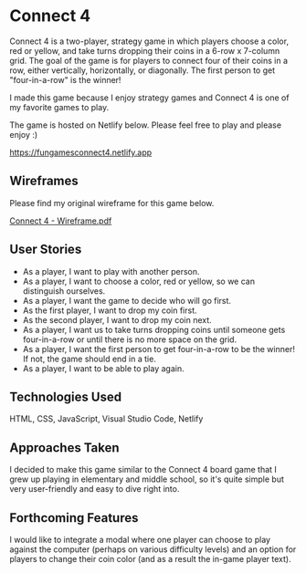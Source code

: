 # Connect 4
Connect 4 is a two-player, strategy game in which players choose a color, red or yellow, and take turns dropping their coins in a 6-row x 7-column grid. The goal of the game is for players to connect four of their coins in a row, either vertically, horizontally, or diagonally. The first person to get "four-in-a-row" is the winner!

I made this game because I enjoy strategy games and Connect 4 is one of my favorite games to play.

The game is hosted on Netlify below. Please feel free to play and please enjoy :)

https://fungamesconnect4.netlify.app

## Wireframes
Please find my original wireframe for this game below.

[Connect 4 - Wireframe.pdf](https://github.com/Tracy-To/Connect-4/files/14544698/Connect.4.-.Wireframe.pdf)

## User Stories
- As a player, I want to play with another person.
- As a player, I want to choose a color, red or yellow, so we can distinguish ourselves.
- As a player, I want the game to decide who will go first.
- As the first player, I want to drop my coin first.
- As the second player, I want to drop my coin next.
- As a player, I want us to take turns dropping coins until someone gets four-in-a-row or until there is no more space on the grid.
- As a player, I want the first person to get four-in-a-row to be the winner! If not, the game should end in a tie.
- As a player, I want to be able to play again.

## Technologies Used
HTML, CSS, JavaScript, Visual Studio Code, Netlify

## Approaches Taken
I decided to make this game similar to the Connect 4 board game that I grew up playing in elementary and middle school, so it's quite simple but very user-friendly and easy to dive right into. 

## Forthcoming Features
I would like to integrate a modal where one player can choose to play against the computer (perhaps on various difficulty levels) and an option for players to change their coin color (and as a result the in-game player text).

